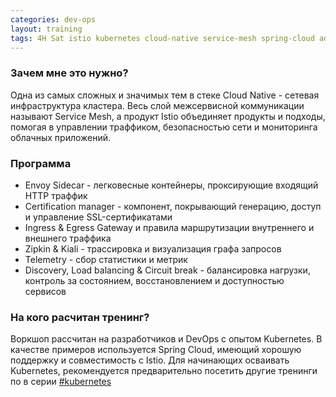 ```yaml
---
categories: dev-ops
layout: training
tags: 4H Sat istio kubernetes cloud-native service-mesh spring-cloud advanced
---
```

### Зачем мне это нужно?
Одна из самых сложных и значимых тем в стеке Cloud Native - сетевая инфраструктура кластера. Весь слой межсервисной коммуникации называют Service Mesh, а продукт Istio объединяет продукты и подходы, помогая в управлении траффиком, безопасностью сети и мониторинга облачных приложений.

### Программа
- Envoy Sidecar - легковесные контейнеры, проксирующие входящий HTTP траффик
- Certification manager - компонент, покрывающий генерацию, доступ и управление SSL-сертификатами
- Ingress & Egress Gateway и правила маршрутизации внутреннего и внешнего траффика
- Zipkin & Kiali - трассировка и визуализация графа запросов
- Telemetry - сбор статистики и метрик
- Discovery, Load balancing & Circuit break - балансировка нагрузки, контроль за состоянием, восстановлением и доступностью сервисов

### На кого расчитан тренинг?
Воркшоп рассчитан на разработчиков и DevOps с опытом Kubernetes. В качестве примеров используется Spring Cloud, имеющий хорошую поддержку и совместимость с Istio.
Для начинающих осваивать Kubernetes, рекомендуется предварительно посетить другие тренинги по в серии [#kubernetes](/tag/kubernetes/) 

